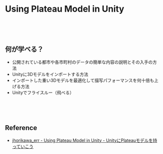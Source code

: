 # Using Plateau Model in Unity

<br/>
<br/>
<br/>

## 何が学べる？
- 公開されている都市や各市町村のデータの簡単な内容の説明とその入手の方法
- Unityに3Dモデルをインポートする方法
- インポートした重い3Dモデルを最適化して描写パフォーマンスを何十倍も上げる方法
- Unityでフライスルー（飛べる）

<br/>
<br/>
<br/>

## Reference
- [jhorikawa_err - Using Plateau Model in Unity - UnityにPlateauモデルを持っていこう](https://qiita.com/jhorikawa_err/items/a8562b5d38bb6ae3edea)
